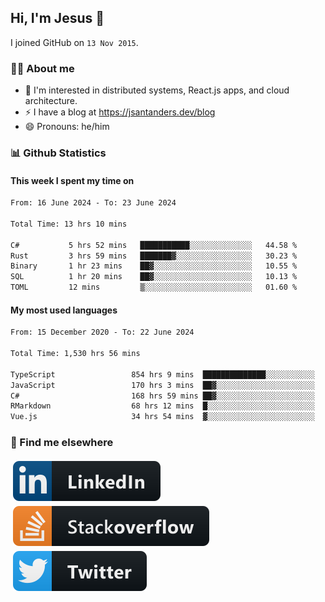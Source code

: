 ## Hi, I'm Jesus 👋

I joined GitHub on `13 Nov 2015`.

<!-- Talking about you -->

### 👨‍💻 About me

- 👦 I'm interested in distributed systems, React.js apps, and cloud architecture.
- ⚡️ I have a blog at <https://jsantanders.dev/blog>
- 😄 Pronouns: he/him

### 📊 Github Statistics

#### This week I spent my time on

<!--START_SECTION:weekly-->

```txt
From: 16 June 2024 - To: 23 June 2024

Total Time: 13 hrs 10 mins

C#           5 hrs 52 mins   ███████████░░░░░░░░░░░░░░   44.58 %
Rust         3 hrs 59 mins   ███████▓░░░░░░░░░░░░░░░░░   30.23 %
Binary       1 hr 23 mins    ██▓░░░░░░░░░░░░░░░░░░░░░░   10.55 %
SQL          1 hr 20 mins    ██▓░░░░░░░░░░░░░░░░░░░░░░   10.13 %
TOML         12 mins         ▒░░░░░░░░░░░░░░░░░░░░░░░░   01.60 %
```

<!--END_SECTION:weekly-->

#### My most used languages

<!--START_SECTION:alltime-->

```txt
From: 15 December 2020 - To: 22 June 2024

Total Time: 1,530 hrs 56 mins

TypeScript                 854 hrs 9 mins  ██████████████░░░░░░░░░░░   55.79 %
JavaScript                 170 hrs 3 mins  ██▓░░░░░░░░░░░░░░░░░░░░░░   11.11 %
C#                         168 hrs 59 mins ██▓░░░░░░░░░░░░░░░░░░░░░░   11.04 %
RMarkdown                  68 hrs 12 mins  █░░░░░░░░░░░░░░░░░░░░░░░░   04.45 %
Vue.js                     34 hrs 54 mins  ▓░░░░░░░░░░░░░░░░░░░░░░░░   02.28 %
```

<!--END_SECTION:alltime-->

### 📢 Find me elsewhere

<p>
  <a target="_blank" href="https://linkedin.com/in/jsantanders">
    <img src="https://github.com/jsantanders/jsantanders/blob/master/img/linkedin.svg" alt="LinkedIn" style="vertical-align:top; margin:4px">
  </a>
  
  <a target="_blank" href="https://stackoverflow.com/users/7318331/jesus-santander">
    <img src="https://github.com/jsantanders/jsantanders/blob/master/img/stackoverflow.svg" alt="StackOverflow" style="vertical-align:top; margin:4px">
  </a>
  
  <a target="_blank" href="http://twitter.com/jsantanders">
    <img src="https://github.com/jsantanders/jsantanders/blob/master/img/twitter.svg" alt="Twitter" style="vertical-align:top; margin:4px">
  </a>
</p>
